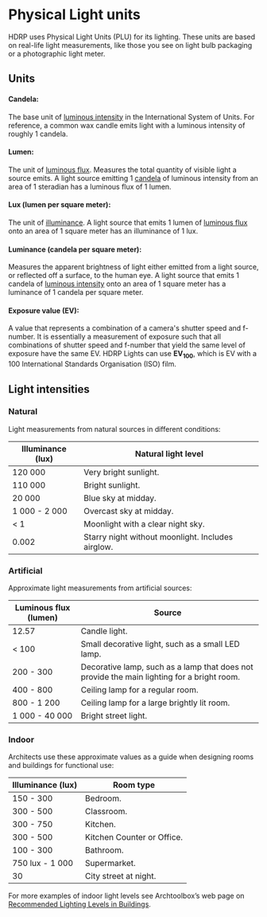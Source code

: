 # Physical Light units

HDRP uses Physical Light Units (PLU) for its lighting. These units are based on real-life light measurements, like those you see on light bulb packaging or a photographic light meter.

## Units

<a name="Candela"></a>

#### Candela:

The base unit of [luminous intensity](Glossary.html#LuminousIntensity) in the International System of Units. For reference, a common wax candle emits light with a luminous intensity of roughly 1 candela.

<a name="Lumen"></a>

#### Lumen:

The unit of [luminous flux](Glossary.html#LuminousFlux). Measures the total quantity of visible light a source emits. A light source emitting 1 [candela](#Candela) of luminous intensity from an area of 1 steradian has a luminous flux of 1 lumen.

<a name="Lux"></a>

#### Lux (lumen per square meter):

The unit of [illuminance](Glossary.html#Illuminance). A light source that emits 1 lumen of [luminous flux](Glossary.html#LuminousFlux) onto an area of 1 square meter has an illuminance of 1 lux.

<a name="Luminance"></a>

#### Luminance (candela per square meter):

Measures the apparent brightness of light either emitted from a light source, or reflected off a surface, to the human eye. A light source that emits 1 candela of [luminous intensity](Glossary.html#LuminousIntensity) onto an area of 1 square meter has a luminance of 1 candela per square meter.

<a name="EV"></a>

#### Exposure value (EV):

A value that represents a combination of a camera's shutter speed and f-number. It is essentially a measurement of exposure such that all combinations of shutter speed and f-number that yield the same level of exposure have the same EV. HDRP Lights can use **EV<sub>100</sub>**, which is EV with a 100 International Standards Organisation (ISO) film.

## Light intensities

### Natural

Light measurements from natural sources in different conditions:

| Illuminance (lux) | Natural light level                               |
| ----------------- | ------------------------------------------------- |
| 120 000           | Very bright sunlight.                             |
| 110 000           | Bright sunlight.                                  |
| 20 000            | Blue sky at midday.                               |
| 1 000 - 2 000     | Overcast sky at midday.                           |
| < 1               | Moonlight with a clear night sky.                 |
| 0.002             | Starry night without moonlight. Includes airglow. |

### Artificial

Approximate light measurements from artificial sources:

| Luminous flux (lumen) | Source                                                       |
| --------------------- | ------------------------------------------------------------ |
| 12.57                 | Candle light.                                                |
| < 100                 | Small decorative light, such as a small LED lamp.            |
| 200 - 300             | Decorative lamp, such as a lamp that does not provide the main lighting for a bright room. |
| 400 - 800             | Ceiling lamp for a regular room.                             |
| 800 - 1 200           | Ceiling lamp for a large brightly lit room.                  |
| 1 000 - 40 000        | Bright street light.                                         |

### Indoor

Architects use these approximate values as a guide when designing rooms and buildings for functional use:

| Illuminance (lux) | Room type                  |
| ----------------- | -------------------------- |
| 150 - 300         | Bedroom.                   |
| 300 - 500         | Classroom.                 |
| 300 - 750         | Kitchen.                   |
| 300 - 500         | Kitchen Counter or Office. |
| 100 - 300         | Bathroom.                  |
| 750 lux - 1 000   | Supermarket.               |
| 30                | City street at night.      |

For more examples of indoor light levels see Archtoolbox’s web page on [Recommended Lighting Levels in Buildings](https://www.archtoolbox.com/materials-systems/electrical/recommended-lighting-levels-in-buildings.html).